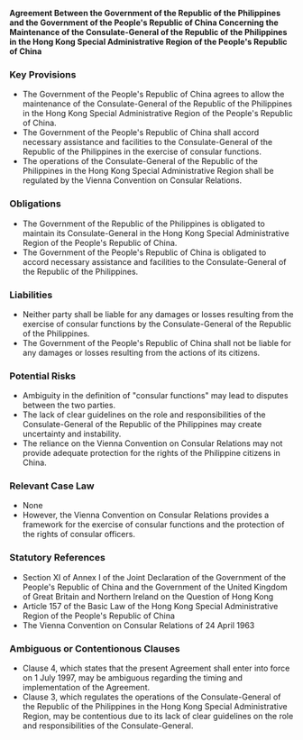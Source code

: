 **Agreement Between the Government of the Republic of the Philippines and the Government of the People's Republic of China Concerning the Maintenance of the Consulate-General of the Republic of the Philippines in the Hong Kong Special Administrative Region of the People's Republic of China**

### **Key Provisions**

*   The Government of the People's Republic of China agrees to allow the maintenance of the Consulate-General of the Republic of the Philippines in the Hong Kong Special Administrative Region of the People's Republic of China.
*   The Government of the People's Republic of China shall accord necessary assistance and facilities to the Consulate-General of the Republic of the Philippines in the exercise of consular functions.
*   The operations of the Consulate-General of the Republic of the Philippines in the Hong Kong Special Administrative Region shall be regulated by the Vienna Convention on Consular Relations.

### **Obligations**

*   The Government of the Republic of the Philippines is obligated to maintain its Consulate-General in the Hong Kong Special Administrative Region of the People's Republic of China.
*   The Government of the People's Republic of China is obligated to accord necessary assistance and facilities to the Consulate-General of the Republic of the Philippines.

### **Liabilities**

*   Neither party shall be liable for any damages or losses resulting from the exercise of consular functions by the Consulate-General of the Republic of the Philippines.
*   The Government of the People's Republic of China shall not be liable for any damages or losses resulting from the actions of its citizens.

### **Potential Risks**

*   Ambiguity in the definition of "consular functions" may lead to disputes between the two parties.
*   The lack of clear guidelines on the role and responsibilities of the Consulate-General of the Republic of the Philippines may create uncertainty and instability.
*   The reliance on the Vienna Convention on Consular Relations may not provide adequate protection for the rights of the Philippine citizens in China.

### **Relevant Case Law**

*   None
*   However, the Vienna Convention on Consular Relations provides a framework for the exercise of consular functions and the protection of the rights of consular officers.

### **Statutory References**

*   Section XI of Annex I of the Joint Declaration of the Government of the People's Republic of China and the Government of the United Kingdom of Great Britain and Northern Ireland on the Question of Hong Kong
*   Article 157 of the Basic Law of the Hong Kong Special Administrative Region of the People's Republic of China
*   The Vienna Convention on Consular Relations of 24 April 1963

### **Ambiguous or Contentionous Clauses**

*   Clause 4, which states that the present Agreement shall enter into force on 1 July 1997, may be ambiguous regarding the timing and implementation of the Agreement.
*   Clause 3, which regulates the operations of the Consulate-General of the Republic of the Philippines in the Hong Kong Special Administrative Region, may be contentious due to its lack of clear guidelines on the role and responsibilities of the Consulate-General.